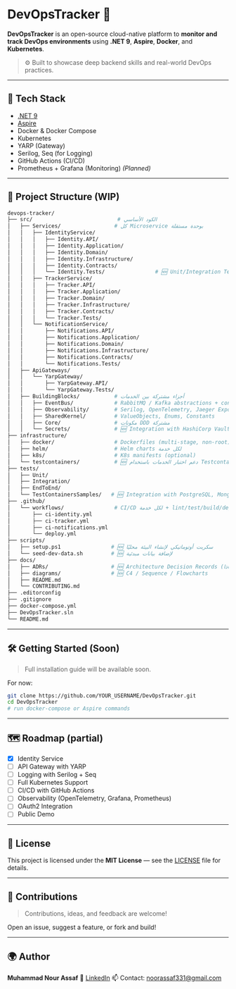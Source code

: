 ﻿
# DevOpsTracker 🚀

**DevOpsTracker** is an open-source cloud-native platform to **monitor and track DevOps environments** using **.NET 9**, **Aspire**, **Docker**, and **Kubernetes**.

> ⚙️ Built to showcase deep backend skills and real-world DevOps practices.

---

## 🧩 Tech Stack

- [.NET 9](https://dotnet.microsoft.com/)
- [Aspire](https://learn.microsoft.com/en-us/dotnet/aspire/)
- Docker & Docker Compose
- Kubernetes
- YARP (Gateway)
- Serilog, Seq (for Logging)
- GitHub Actions (CI/CD)
- Prometheus + Grafana (Monitoring) *(Planned)*

---

## 📁 Project Structure (WIP)

```bash
devops-tracker/
├── src/                           # الكود الأساسي
│   ├── Services/                 # كل Microservice بوحدة مستقلة
│   │   ├── IdentityService/
│   │   │   ├── Identity.API/
│   │   │   ├── Identity.Application/
│   │   │   ├── Identity.Domain/
│   │   │   ├── Identity.Infrastructure/
│   │   │   ├── Identity.Contracts/
│   │   │   └── Identity.Tests/                # 🆕 Unit/Integration Tests
│   │   ├── TrackerService/
│   │   │   ├── Tracker.API/
│   │   │   ├── Tracker.Application/
│   │   │   ├── Tracker.Domain/
│   │   │   ├── Tracker.Infrastructure/
│   │   │   ├── Tracker.Contracts/
│   │   │   └── Tracker.Tests/
│   │   └── NotificationService/
│   │       ├── Notifications.API/
│   │       ├── Notifications.Application/
│   │       ├── Notifications.Domain/
│   │       ├── Notifications.Infrastructure/
│   │       ├── Notifications.Contracts/
│   │       └── Notifications.Tests/
│   ├── ApiGateways/
│   │   └── YarpGateway/
│   │       ├── YarpGateway.API/
│   │       └── YarpGateway.Tests/
│   ├── BuildingBlocks/           # أجزاء مشتركة بين الخدمات
│   │   ├── EventBus/             # RabbitMQ / Kafka abstractions + consumers/producers
│   │   ├── Observability/        # Serilog, OpenTelemetry, Jaeger Exporter
│   │   ├── SharedKernel/         # ValueObjects, Enums, Constants
│   │   ├── Core/                 # مكونات DDD مشتركة
│   │   └── Secrets/              # 🆕 Integration with HashiCorp Vault or Azure Key Vault
├── infrastructure/
│   ├── docker/                   # Dockerfiles (multi-stage, non-root) + compose.yml
│   ├── helm/                     # Helm charts لكل خدمة
│   ├── k8s/                      # K8s manifests (optional)
│   └── testcontainers/           # 🆕 دعم اختبار الخدمات باستخدام Testcontainers
├── tests/
│   ├── Unit/
│   ├── Integration/
│   ├── EndToEnd/
│   └── TestContainersSamples/   # 🆕 Integration with PostgreSQL, Mongo, Rabbit
├── .github/
│   └── workflows/                # CI/CD لكل خدمة + lint/test/build/deploy
│       ├── ci-identity.yml
│       ├── ci-tracker.yml
│       ├── ci-notifications.yml
│       └── deploy.yml
├── scripts/
│   ├── setup.ps1                # 🆕 سكربت أوتوماتيكي لإنشاء البيئة محليًا
│   └── seed-dev-data.sh         # 🆕 لإضافة بيانات مبدئية
├── docs/
│   ├── ADRs/                    # 🆕 Architecture Decision Records (لماذا Rabbit؟ لماذا Mongo؟...)
│   ├── diagrams/                # 🆕 C4 / Sequence / Flowcharts
│   ├── README.md
│   └── CONTRIBUTING.md
├── .editorconfig
├── .gitignore
├── docker-compose.yml
├── DevOpsTracker.sln
└── README.md

````

---

## 🛠️ Getting Started (Soon)

> Full installation guide will be available soon.

For now:

```bash
git clone https://github.com/YOUR_USERNAME/DevOpsTracker.git
cd DevOpsTracker
# run docker-compose or Aspire commands
```

---

## 🗺️ Roadmap (partial)

* [x] Identity Service
* [ ] API Gateway with YARP
* [ ] Logging with Serilog + Seq
* [ ] Full Kubernetes Support
* [ ] CI/CD with GitHub Actions
* [ ] Observability (OpenTelemetry, Grafana, Prometheus)
* [ ] OAuth2 Integration
* [ ] Public Demo

---

## 📄 License

This project is licensed under the **MIT License** — see the [LICENSE](LICENSE) file for details.

---

## 🤝 Contributions

> Contributions, ideas, and feedback are welcome!

Open an issue, suggest a feature, or fork and build!

---

## 🌍 Author

**Muhammad Nour Assaf**
🔗 [LinkedIn](https://www.linkedin.com/in/noor-assaf-0a743228a/)
📫 Contact: noorassaf331@gmail.com


